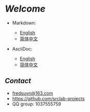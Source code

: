 # _Welcome_

- Markdown:
    * [English](README_en.md)
    * [简体中文](README_zh.md)

- AsciiDoc:
    * [English](README_en.adoc)
    * [简体中文](README_zh.adoc)

## _Contact_

* fredsuvn@163.com
* https://github.com/srclab-projects
* QQ group: 1037555759